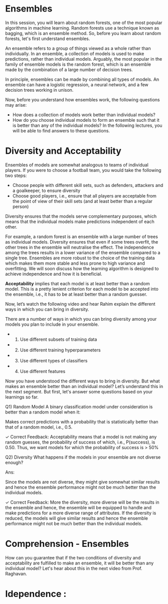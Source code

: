 # Ensembles

In this session, you will learn about random forests, one of the most popular algorithms in machine learning. Random forests use a technique known as bagging, which is an ensemble method. So, before you learn about random forests, let's first understand ensembles.


An ensemble refers to a group of things viewed as a whole rather than individually. In an ensemble, a collection of models is used to make predictions, rather than individual models. Arguably, the most popular in the family of ensemble models is the random forest, which is an ensemble made by the combination of a large number of decision trees.

 

In principle, ensembles can be made by combining all types of models. An ensemble can have a logistic regression, a neural network, and a few decision trees working in unison.

 

Now, before you understand how ensembles work, the following questions may arise:

- How does a collection of models work better than individual models?
- How do you choose individual models to form an ensemble such that it is better than any of the individual models?
In the following lectures, you will be able to find answers to these questions.



# Diversity and Acceptability

Ensembles of models are somewhat analogous to teams of individual players. If you were to choose a football team, you would take the following two steps:

- Choose people with different skill sets, such as defenders, attackers and a goalkeeper, to ensure diversity
- Choose good players, i.e., ensure that all players are acceptable from the point of view of their skill sets (and at least better than a regular person)

Diversity ensures that the models serve complementary purposes, which means that the individual models make predictions independent of each other.

For example, a random forest is an ensemble with a large number of trees as individual models. Diversity ensures that even if some trees overfit, the other trees in the ensemble will neutralise the effect. The independence among the trees results in a lower variance of the ensemble compared to a single tree. Ensembles are more robust to the choice of the training data which makes them more stable and less prone to high variance and overfitting. We will soon discuss how the learning algorithm is designed to achieve independence and how it is beneficial.

**Acceptability** implies that each model is at least better than a random model. This is a pretty lenient criterion for each model to be accepted into the ensemble, i.e., it has to be at least better than a random guesser.

Now, let’s watch the following video and hear Rahim explain the different ways in which you can bring in diversity.


There are a number of ways in which you can bring diversity among your models you plan to include in your ensemble.

- 1) Use different subsets of training data
- 2) Use different training hyperparameters
- 3) Use different types of classifiers
- 4) Use different features


Now you have understood the different ways to bring in diversity. But what makes an ensemble better than an individual model? Let’s understand this in the next segment. But first, let's answer some questions based on your learnings so far.

Q1)  Random Model
A binary classification model under consideration is better than a random model when it:

Makes correct predictions with a probability that is statistically better than that of a random model, i.e., 0.5.

✓ Correct
Feedback:
Acceptability means that a model is not making any random guesses, the probability of success of which, i.e., P(success), is 0.50. Thus, we want models for which the probability of success is > 50%

Q2) Diversity
What happens if the models in your ensemble are not diverse enough?

Ans:


Since the models are not diverse, they might give somewhat similar results and hence the ensemble performance might not be much better than the individual models.

✓ Correct
Feedback:
More the diversity, more diverse will be the results in the ensemble and hence, the ensemble will be equipped to handle and make predictions for a more diverse range of attributes. If the diversity is reduced, the models will give similar results and hence the ensemble performance might not be much better than the individual models.

# Comprehension - Ensembles

How can you guarantee that if the two conditions of diversity and acceptability are fulfilled to make an ensemble, it will be better than any individual model? Let's hear about this in the next video from Prof. Raghavan.


# Idependence : 



